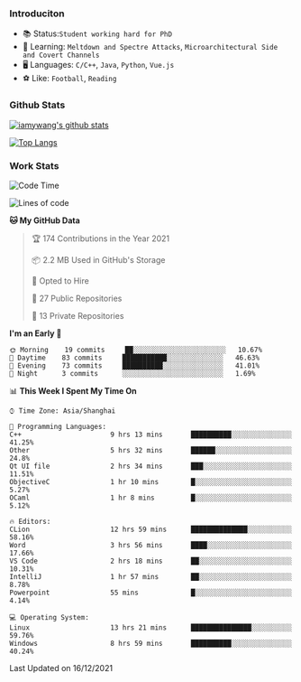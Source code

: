 ### Introduciton

- 📚 Status:`Student working hard for PhD`
- 🔎 Learning: `Meltdown and Spectre Attacks`, `Microarchitectural Side and Covert Channels`
- 🖥️ Languages: `C/C++`, `Java`, `Python`, `Vue.js`
- ⚽ Like: `Football`, `Reading`

### Github Stats

[![iamywang's github stats](https://github-readme-stats.vercel.app/api?username=iamywang&count_private=true&show_icons=true)]()

[![Top Langs](https://github-readme-stats.vercel.app/api/top-langs/?username=iamywang&layout=compact)]()

### Work Stats

<!--START_SECTION:waka-->
![Code Time](http://img.shields.io/badge/Code%20Time-31%20hrs%2055%20mins-blue)

![Lines of code](https://img.shields.io/badge/From%20Hello%20World%20I%27ve%20Written-539%20Thousand%20lines%20of%20code-blue)

**🐱 My GitHub Data** 

> 🏆 174 Contributions in the Year 2021
 > 
> 📦 2.2 MB Used in GitHub's Storage 
 > 
> 💼 Opted to Hire
 > 
> 📜 27 Public Repositories 
 > 
> 🔑 13 Private Repositories  
 > 
**I'm an Early 🐤** 

```text
🌞 Morning    19 commits     ██░░░░░░░░░░░░░░░░░░░░░░░   10.67% 
🌆 Daytime    83 commits     ███████████░░░░░░░░░░░░░░   46.63% 
🌃 Evening    73 commits     ██████████░░░░░░░░░░░░░░░   41.01% 
🌙 Night      3 commits      ░░░░░░░░░░░░░░░░░░░░░░░░░   1.69%

```


📊 **This Week I Spent My Time On** 

```text
⌚︎ Time Zone: Asia/Shanghai

💬 Programming Languages: 
C++                      9 hrs 13 mins       ██████████░░░░░░░░░░░░░░░   41.25% 
Other                    5 hrs 32 mins       ██████░░░░░░░░░░░░░░░░░░░   24.8% 
Qt UI file               2 hrs 34 mins       ███░░░░░░░░░░░░░░░░░░░░░░   11.51% 
ObjectiveC               1 hr 10 mins        █░░░░░░░░░░░░░░░░░░░░░░░░   5.27% 
OCaml                    1 hr 8 mins         █░░░░░░░░░░░░░░░░░░░░░░░░   5.12%

🔥 Editors: 
CLion                    12 hrs 59 mins      ██████████████░░░░░░░░░░░   58.16% 
Word                     3 hrs 56 mins       ████░░░░░░░░░░░░░░░░░░░░░   17.66% 
VS Code                  2 hrs 18 mins       ██░░░░░░░░░░░░░░░░░░░░░░░   10.31% 
IntelliJ                 1 hr 57 mins        ██░░░░░░░░░░░░░░░░░░░░░░░   8.78% 
Powerpoint               55 mins             █░░░░░░░░░░░░░░░░░░░░░░░░   4.14%

💻 Operating System: 
Linux                    13 hrs 21 mins      ███████████████░░░░░░░░░░   59.76% 
Windows                  8 hrs 59 mins       ██████████░░░░░░░░░░░░░░░   40.24%

```


 Last Updated on 16/12/2021
<!--END_SECTION:waka-->

